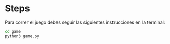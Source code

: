 # Steps

Para correr el juego debes seguir las siguientes instrucciones en la terminal:

``` sh
cd game
python3 game.py
```